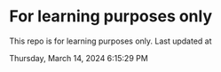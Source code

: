 # For learning purposes only
This repo is for learning purposes only.
Last updated at

Thursday, March 14, 2024 6:15:29 PM

